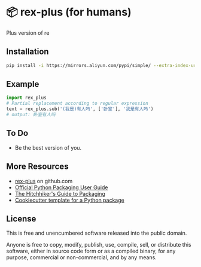 📦 rex-plus (for humans)
=======================

Plus version of re

Installation
-----

```bash
pip install -i https://mirrors.aliyun.com/pypi/simple/ --extra-index-url https://pypi.org/simple/ rex-plus
```

Example
-----

```python
import rex_plus
# Partial replacement according to regular expression
text = rex_plus.sub('(我是)有人吗', ['卧室'], '我是有人吗')
# output: 卧室有人吗
```

To Do
-----

-   Be the best version of you.


More Resources
--------------

-   [rex-plus] on github.com
-   [Official Python Packaging User Guide](https://packaging.python.org)
-   [The Hitchhiker's Guide to Packaging]
-   [Cookiecutter template for a Python package]

License
-------

This is free and unencumbered software released into the public domain.

Anyone is free to copy, modify, publish, use, compile, sell, or
distribute this software, either in source code form or as a compiled
binary, for any purpose, commercial or non-commercial, and by any means.

  [rex-plus]: https://github.com/holbos-deng/rex_plus
  [PyPi]: https://docs.python.org/3/distutils/packageindex.html
  [Twine]: https://pypi.python.org/pypi/twine
  [image]: https://farm1.staticflickr.com/628/33173824932_58add34581_k_d.jpg
  [What is setup.py?]: https://stackoverflow.com/questions/1471994/what-is-setup-py
  [The Hitchhiker's Guide to Packaging]: https://the-hitchhikers-guide-to-packaging.readthedocs.io/en/latest/creation.html
  [Cookiecutter template for a Python package]: https://github.com/audreyr/cookiecutter-pypackage
